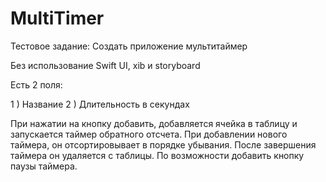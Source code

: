 # MultiTimer
Тестовое задание: 
Создать приложение мультитаймер

Без использование Swift UI, xib и storyboard


Есть 2 поля:

1 ) Название
2 ) Длительность в секундах


При нажатии на кнопку добавить, добавляется ячейка в таблицу и запускается таймер обратного отсчета. При добавлении нового таймера, он отсортировывает в порядке убывания.
После завершения таймера он удаляется с таблицы.
По возможности добавить кнопку паузы таймера.
 
